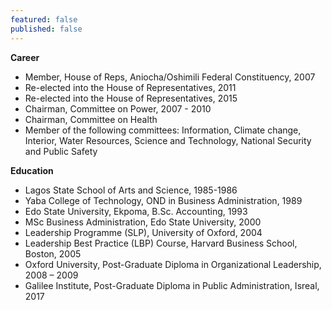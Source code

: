 ```yaml
---
featured: false
published: false
---
```

**Career**
- Member, House of Reps, Aniocha/Oshimili Federal Constituency, 2007 
- Re-elected into the House of Representatives, 2011
- Re-elected into the House of Representatives, 2015
- Chairman, Committee on Power, 2007 - 2010
- Chairman, Committee on Health
- Member of the following committees: Information, Climate change, Interior, Water Resources, Science and Technology, National Security and Public Safety

**Education**
- Lagos State School of Arts and Science, 1985-1986
- Yaba College of Technology, OND in Business Administration, 1989
- Edo State University, Ekpoma, B.Sc. Accounting, 1993
- MSc Business Administration, Edo State University, 2000
- Leadership Programme (SLP), University of Oxford, 2004
- Leadership Best Practice (LBP) Course, Harvard Business School, Boston, 2005
- Oxford University, Post-Graduate Diploma in Organizational Leadership, 2008 – 2009
- Galilee Institute, Post-Graduate Diploma in Public Administration, Isreal, 2017

